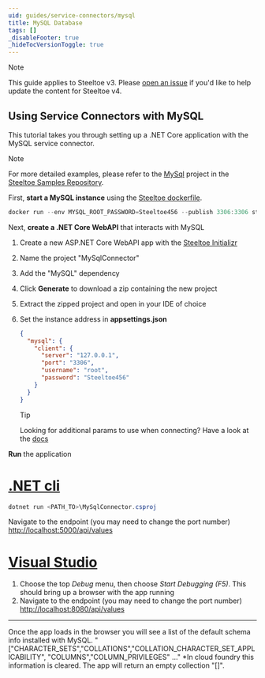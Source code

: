 ```yaml
---
uid: guides/service-connectors/mysql
title: MySQL Database
tags: []
_disableFooter: true
_hideTocVersionToggle: true
---
```


> [!NOTE]
> This guide applies to Steeltoe v3. Please [open an issue](https://github.com/SteeltoeOSS/Documentation/issues/new/choose) if you'd like to help update the content for Steeltoe v4.

## Using Service Connectors with MySQL

This tutorial takes you through setting up a .NET Core application with the MySQL service connector.

> [!NOTE]
> For more detailed examples, please refer to the [MySql](https://github.com/SteeltoeOSS/Samples/tree/3.x/Connectors/src/MySql) project in the [Steeltoe Samples Repository](https://github.com/SteeltoeOSS/Samples/tree/3.x).

First, **start a MySQL instance** using the [Steeltoe dockerfile](https://github.com/steeltoeoss/dockerfiles).

```powershell
docker run --env MYSQL_ROOT_PASSWORD=Steeltoe456 --publish 3306:3306 steeltoeoss/mysql
```

Next, **create a .NET Core WebAPI** that interacts with MySQL

1. Create a new ASP.NET Core WebAPI app with the [Steeltoe Initializr](https://start.steeltoe.io)
1. Name the project "MySqlConnector"
1. Add the "MySQL" dependency
1. Click **Generate** to download a zip containing the new project
1. Extract the zipped project and open in your IDE of choice
1. Set the instance address in **appsettings.json**

   ```json
   {
     "mysql": {
       "client": {
         "server": "127.0.0.1",
         "port": "3306",
         "username": "root",
         "password": "Steeltoe456"
       }
     }
   }
   ```

   > [!TIP]
   > Looking for additional params to use when connecting? Have a look at the [docs](~/api/v3/welcome/index.md)

**Run** the application

# [.NET cli](#tab/cli)

```powershell
dotnet run <PATH_TO>\MySqlConnector.csproj
```

Navigate to the endpoint (you may need to change the port number) [http://localhost:5000/api/values](http://localhost:5000/api/values)

# [Visual Studio](#tab/vs)

1. Choose the top _Debug_ menu, then choose _Start Debugging (F5)_. This should bring up a browser with the app running
1. Navigate to the endpoint (you may need to change the port number) [http://localhost:8080/api/values](http://localhost:8080/api/values)

---

Once the app loads in the browser you will see a list of the default schema info installed with MySQL.
"["CHARACTER_SETS","COLLATIONS","COLLATION_CHARACTER_SET_APPLICABILITY", "COLUMNS","COLUMN_PRIVILEGES" ..."
\*In cloud foundry this information is cleared. The app will return an empty collection "[]".
